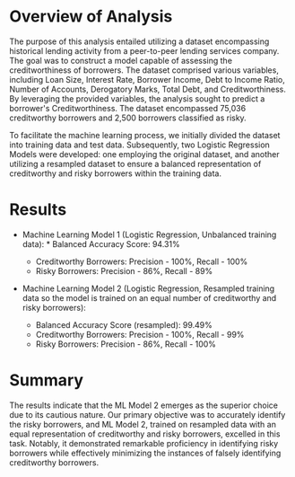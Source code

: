 # Overview of Analysis
The purpose of this analysis entailed utilizing a dataset encompassing historical lending activity from a peer-to-peer lending services company. The goal was to construct a model capable of assessing the creditworthiness of borrowers. The dataset comprised various variables, including Loan Size, Interest Rate, Borrower Income, Debt to Income Ratio, Number of Accounts, Derogatory Marks, Total Debt, and Creditworthiness. By leveraging the provided variables, the analysis sought to predict a borrower's Creditworthiness. The dataset encompassed 75,036 creditworthy borrowers and 2,500 borrowers classified as risky.

To facilitate the machine learning process, we initially divided the dataset into training data and test data. Subsequently, two Logistic Regression Models were developed: one employing the original dataset, and another utilizing a resampled dataset to ensure a balanced representation of creditworthy and risky borrowers within the training data.


# Results
* Machine Learning Model 1 (Logistic Regression, Unbalanced training data): * Balanced Accuracy Score: 94.31%

   * Creditworthy Borrowers: Precision - 100%, Recall - 100%
   * Risky Borrowers: Precision - 86%, Recall - 89%

* Machine Learning Model 2 (Logistic Regression, Resampled training data so the model is trained on an equal number of creditworthy and risky borrowers):

  * Balanced Accuracy Score (resampled): 99.49%
  * Creditworthy Borrowers: Precision - 100%, Recall - 99%
  * Risky Borrowers: Precision - 86%, Recall - 100%
 
# Summary
The results indicate that the ML Model 2 emerges as the superior choice due to its cautious nature. Our primary objective was to accurately identify the risky borrowers, and ML Model 2, trained on resampled data with an equal representation of creditworthy and risky borrowers, excelled in this task. Notably, it demonstrated remarkable proficiency in identifying risky borrowers while effectively minimizing the instances of falsely identifying creditworthy borrowers.
